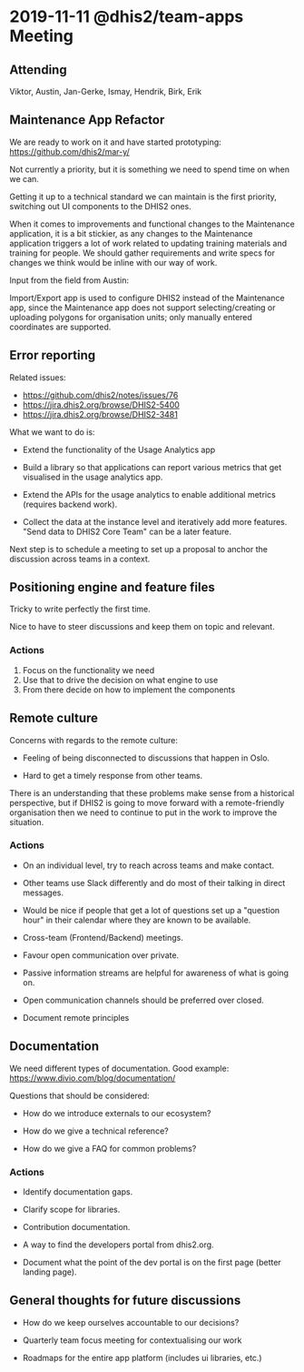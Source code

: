 # 2019-11-11 @dhis2/team-apps Meeting

## Attending

Viktor, Austin, Jan-Gerke, Ismay, Hendrik, Birk, Erik

## Maintenance App Refactor

We are ready to work on it and have started prototyping: https://github.com/dhis2/mar-y/

Not currently a priority, but it is something we need to spend time on when we
can.

Getting it up to a technical standard we can maintain is the first priority,
switching out UI components to the DHIS2 ones.

When it comes to improvements and functional changes to the Maintenance
application, it is a bit stickier, as any changes to the Maintenance
application triggers a lot of work related to updating training materials and
training for people. We should gather requirements and write specs for changes
we think would be inline with our way of work.

Input from the field from Austin:

Import/Export app is used to configure DHIS2 instead of the Maintenance
app, since the Maintenance app does not support selecting/creating or
uploading polygons for organisation units; only manually entered
coordinates are supported.

## Error reporting

Related issues:

- https://github.com/dhis2/notes/issues/76
- https://jira.dhis2.org/browse/DHIS2-5400
- https://jira.dhis2.org/browse/DHIS2-3481

What we want to do is:

- Extend the functionality of the Usage Analytics app

- Build a library so that applications can report various metrics
  that get visualised in the usage analytics app.

- Extend the APIs for the usage analytics to enable additional
  metrics (requires backend work).

- Collect the data at the instance level and iteratively add more
  features. "Send data to DHIS2 Core Team" can be a later feature.

Next step is to schedule a meeting to set up a proposal to anchor the
discussion across teams in a context.

## Positioning engine and feature files

Tricky to write perfectly the first time.

Nice to have to steer discussions and keep them on topic and relevant.

### Actions

1. Focus on the functionality we need
1. Use that to drive the decision on what engine to use
1. From there decide on how to implement the components

## Remote culture

Concerns with regards to the remote culture:

- Feeling of being disconnected to discussions that happen in Oslo.

- Hard to get a timely response from other teams.

There is an understanding that these problems make sense from a historical
perspective, but if DHIS2 is going to move forward with a remote-friendly
organisation then we need to continue to put in the work to improve the
situation.

### Actions

- On an individual level, try to reach across teams and make contact.

- Other teams use Slack differently and do most of their talking in direct
messages.

- Would be nice if people that get a lot of questions set up a "question hour"
in their calendar where they are known to be available.

- Cross-team (Frontend/Backend) meetings.

- Favour open communication over private.

- Passive information streams are helpful for awareness of what is going on.

- Open communication channels should be preferred over closed.

- Document remote principles

## Documentation

We need different types of documentation. Good example:
https://www.divio.com/blog/documentation/

Questions that should be considered:

- How do we introduce externals to our ecosystem?

- How do we give a technical reference?

- How do we give a FAQ for common problems?

### Actions

- Identify documentation gaps.

- Clarify scope for libraries.

- Contribution documentation.

- A way to find the developers portal from dhis2.org.

- Document what the point of the dev portal is on the first page (better landing page).

## General thoughts for future discussions

- How do we keep ourselves accountable to our decisions?

- Quarterly team focus meeting for contextualising our work

- Roadmaps for the entire app platform (includes ui libraries, etc.)
